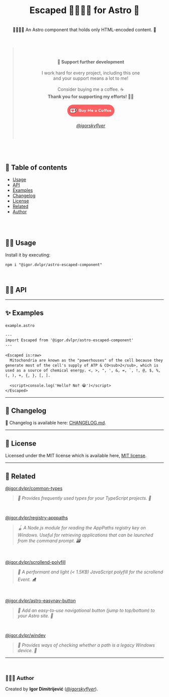 <h1 align="center">Escaped 🏃🏻‍♂️‍➡️ for Astro 🚀</h1>

<br>

<div align="center">
  🏃🏻‍♂️‍➡️ An Astro component that holds only HTML-encoded content. 📜
</div>

<br>
<br>

<div align="center">
  <blockquote>
    <br>
    <h4>💖 Support further development</h4>
    <span>I work hard for every project, including this one
    <br>
    and your support means a lot to me!
    <br>
    <br>
    Consider buying me a coffee. ☕
    <br>
    <strong>Thank you for supporting my efforts! 🙏😊</strong></span>
    <br>
    <br>
    <a href="https://ko-fi.com/igorskyflyer" target="_blank"><img src="https://raw.githubusercontent.com/igorskyflyer/igorskyflyer/main/assets/ko-fi.png" alt="Donate to igorskyflyer" width="150"></a>
    <br>
    <br>
    <a href="https://github.com/igorskyflyer"><em>@igorskyflyer</em></a>
    <br>
    <br>
    <br>
  </blockquote>
</div>

<br>
<br>

## 📃 Table of contents

- [Usage](#-usage)
- [API](#-api)
- [Examples](#-examples)
- [Changelog](#-changelog)
- [License](#-license)
- [Related](#-related)
- [Author](#-author)

<br>
<br>

## 🕵🏼 Usage

Install it by executing:

```shell
npm i "@igor.dvlpr/astro-escaped-component"
```

<br>

## 🤹🏼 API

---

## ✨ Examples

`example.astro`
```astro
---
import Escaped from '@igor.dvlpr/astro-escaped-component'
---

<Escaped is:raw>
  Mitochondria are known as the "powerhouses" of the cell because they generate most of the cell's supply of ATP & CO<sub>2</sub>, which is used as a source of chemical energy. <, >, ", ', &, =, `, !, @, $, %, (, ), +, {, }, [, ].
  
  <script>console.log('Hello? No? 😭')</script>
</Escaped>
```

---

## 📝 Changelog

📑 Changelog is available here: [CHANGELOG.md](https://github.com/igorskyflyer/npm-astro-escaped-component/blob/main/CHANGELOG.md).

---

## 🪪 License

Licensed under the MIT license which is available here, [MIT license](https://github.com/igorskyflyer/npm-astro-escaped-component/blob/main/LICENSE).

---

## 🧬 Related

[@igor.dvlpr/common-types](https://www.npmjs.com/package/@igor.dvlpr/common-types)

> _🔦 Provides frequently used types for your TypeScript projects. 🦄_

<br>

[@igor.dvlpr/registry-apppaths](https://www.npmjs.com/package/@igor.dvlpr/registry-apppaths)

> _🪀 A Node.js module for reading the AppPaths registry key on Windows. Useful for retrieving applications that can be launched from the command prompt. 🗃_

<br>

[@igor.dvlpr/scrollend-polyfill](https://www.npmjs.com/package/@igor.dvlpr/scrollend-polyfill)

> _🛴 A performant and light (< 1.5KB) JavaScript polyfill for the scrollend Event. ⛸️_

<br>

[@igor.dvlpr/astro-easynav-button](https://www.npmjs.com/package/@igor.dvlpr/astro-easynav-button)

> _🧭 Add an easy-to-use navigational button (jump to top/bottom) to your Astro site. 🔼_

<br>

[@igor.dvlpr/windev](https://www.npmjs.com/package/@igor.dvlpr/windev)

> _🍃 Provides ways of checking whether a path is a legacy Windows device. 💾_

---

<br>

### 👨🏻‍💻 Author
Created by **Igor Dimitrijević** ([*@igorskyflyer*](https://github.com/igorskyflyer/)).
